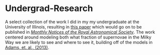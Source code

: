 # Undergrad-Research

A select collection of the work I did in my my undergraduate at the University of Illinois, resulting in [this paper](https://arxiv.org/abs/2012.06552) which would go on to be published in [*Monthly Notices of the Royal Astronomical Society*](https://academic.oup.com/mnras/article-abstract/507/1/927/6330468?redirectedFrom=fulltext). The work centered around modeling both what fraction of supernovae in the Milky Way we are likely to see and where to see it, building off of the models in [Adams, et. al., (2013)](https://arxiv.org/pdf/1306.0559.pdf).
